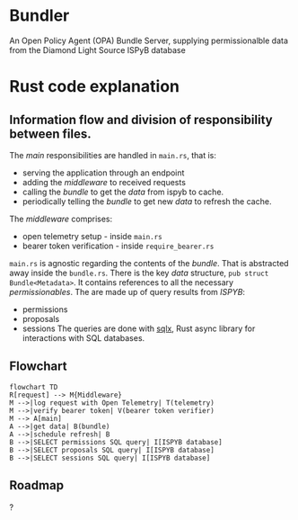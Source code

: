 # Bundler

An Open Policy Agent (OPA) Bundle Server, supplying permissionalble data from the Diamond Light Source ISPyB database

# Rust code explanation

## Information flow and division of responsibility between files.

The *main* responsibilities are handled in `main.rs`, that is:
- serving the application through an endpoint 
- adding the *middleware* to received requests
- calling the *bundle* to get the *data* from ispyb to cache.
- periodically telling the *bundle* to get new *data* to refresh the cache.

The *middleware* comprises:
- open telemetry setup - inside `main.rs`
- bearer token verification - inside `require_bearer.rs`

`main.rs` is agnostic regarding the contents of the *bundle*. That is abstracted away inside the `bundle.rs`.
There is the key *data* structure, `pub struct Bundle<Metadata>`.
It contains references to all the necessary *permissionables*.
The are made up of query results from *ISPYB*:
- permissions
- proposals
- sessions
The queries are done with [sqlx](https://github.com/launchbadge/sqlx), Rust async library for interactions with SQL databases.

## Flowchart
```mermaid
flowchart TD
R[request] --> M{Middleware}
M -->|log request with Open Telemetry| T(telemetry)
M -->|verify bearer token| V(bearer token verifier)
M --> A[main]
A -->|get data| B(bundle)
A -->|schedule refresh| B
B -->|SELECT permissions SQL query| I[ISPYB database]
B -->|SELECT proposals SQL query| I[ISPYB database]
B -->|SELECT sessions SQL query| I[ISPYB database]
```

## Roadmap
?
